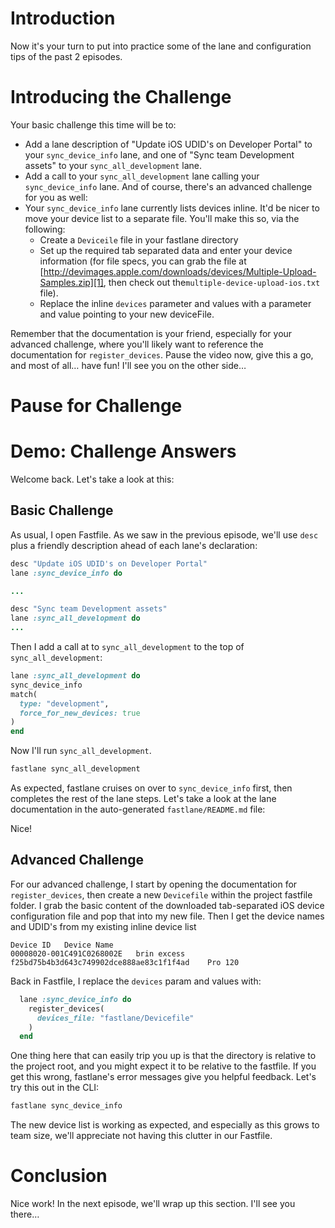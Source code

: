 # Introduction
Now it's your turn to put into practice some of the lane and configuration tips of the past 2 episodes.
# Introducing the Challenge
Your basic challenge this time will be to:
- Add a lane description of "Update iOS UDID's on Developer Portal" to your  `sync_device_info` lane, and one of "Sync team Development assets" to your `sync_all_development` lane. 
- Add a call to your `sync_all_development` lane calling your `sync_device_info` lane.
And of course, there's an advanced challenge for you as well:
- Your `sync_device_info` lane currently lists devices inline. It'd be nicer to move your device list to a separate file. You'll make this so, via the following:
	- Create a `Deviceile` file in your fastlane directory
	- Set up the required tab separated data and enter your device information (for file specs, you can grab the file at [http://devimages.apple.com/downloads/devices/Multiple-Upload-Samples.zip][1], then check out the`multiple-device-upload-ios.txt` file).
	- Replace the inline `devices` parameter and values with a parameter and value pointing to your new deviceFile.
<!-- Can we make getting that spec file easier, or is this reasonable? -->
Remember that the documentation is your friend, especially for your advanced challenge, where you'll likely want to reference the documentation for `register_devices`. Pause the video now, give this a go, and most of all… have fun! I'll see you on the other side…
# Pause for Challenge
# Demo: Challenge Answers
Welcome back. Let's take a look at this:
## Basic Challenge
As usual, I open Fastfile. As we saw in the previous episode, we'll use `desc` plus a friendly description ahead of each lane's declaration:
```ruby
desc "Update iOS UDID's on Developer Portal"
lane :sync_device_info do

...

desc "Sync team Development assets"
lane :sync_all_development do
...
```
Then I add a call at to `sync_all_development` to the top of `sync_all_development`:
```ruby
lane :sync_all_development do
sync_device_info
match(
  type: "development",
  force_for_new_devices: true
)
end
```
Now I'll run `sync_all_development`. 
```ruby
fastlane sync_all_development
```
As expected, fastlane cruises on over to  `sync_device_info` first, then completes the rest of the lane steps. Let's take a look at the lane documentation in the auto-generated `fastlane/README.md` file:
<!-- Show code + markdown preview -->
Nice! 
## Advanced Challenge
For our advanced challenge, I start by opening the documentation for `register_devices`, then create a new `Devicefile` within the project fastfile folder.
I grab the basic content of the downloaded tab-separated iOS device configuration file and pop that into my new file. Then I get the device names and UDID's from my existing inline device list
```
Device ID	Device Name
00008020-001C491C0268002E	brin excess
f25bd75b4b3d643c749902dce888ae83c1f1f4ad	Pro 120
```
Back in Fastfile, I replace the `devices` param and values with:
```ruby
  lane :sync_device_info do
    register_devices(
      devices_file: "fastlane/Devicefile"
    )
  end
```
One thing here that can easily trip you up is that the directory is relative to the project root, and you might expect it to be relative to the fastfile. If you get this wrong, fastlane's error messages give you helpful feedback.
Let's try this out in the CLI:
```ruby
fastlane sync_device_info
```
The new device list is working as expected, and especially as this grows to team size, we'll appreciate not having this clutter in our Fastfile.
# Conclusion
Nice work! In the next episode, we'll wrap up this section. I'll see you there…

[1]:	http://devimages.apple.com/downloads/devices/Multiple-Upload-Samples.zip